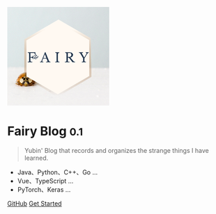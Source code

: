 ![logo](_media/fairy-logo.png)

# Fairy Blog <small>0.1</small>

> Yubin' Blog that records and organizes the strange things I have learned.

- Java、Python、C++、Go ...
- Vue、TypeScript ...
- PyTorch、Keras ...

[GitHub](https://github.com/yubinCloud)
[Get Started](#docsify)